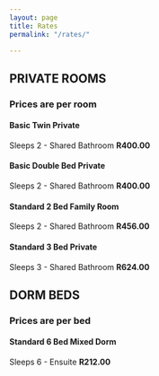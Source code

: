 ```yaml
---
layout: page
title: Rates
permalink: "/rates/"

---
```

## PRIVATE ROOMS

### Prices are per room

#### Basic Twin Private

Sleeps 2 - Shared Bathroom **R400.00**

#### Basic Double Bed Private

Sleeps 2 - Shared Bathroom
**R400.00**

#### Standard 2 Bed Family Room

Sleeps 2 - Shared Bathroom
**R456.00**

#### Standard 3 Bed Private

Sleeps 3 - Shared Bathroom
**R624.00**

## DORM BEDS

### Prices are per bed

#### Standard 6 Bed Mixed Dorm

Sleeps 6 - Ensuite
**R212.00**
